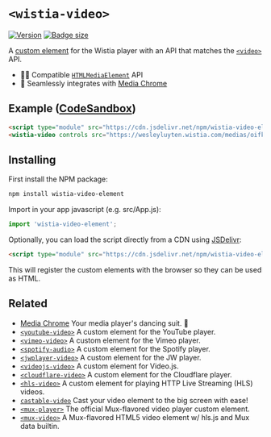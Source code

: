 # `<wistia-video>` 

[![Version](https://img.shields.io/npm/v/wistia-video-element?style=flat-square)](https://www.npmjs.com/package/wistia-video-element) 
[![Badge size](https://img.badgesize.io/https://cdn.jsdelivr.net/npm/wistia-video-element/+esm?compression=gzip&label=gzip&style=flat-square)](https://cdn.jsdelivr.net/npm/wistia-video-element/+esm)

A [custom element](https://developer.mozilla.org/en-US/docs/Web/Web_Components/Using_custom_elements) 
for the Wistia player with an API that matches the 
[`<video>`](https://developer.mozilla.org/en-US/docs/Web/HTML/Element/video) API.

- 🏄‍♂️ Compatible [`HTMLMediaElement`](https://developer.mozilla.org/en-US/docs/Web/API/HTMLMediaElement) API
- 🕺 Seamlessly integrates with [Media Chrome](https://github.com/muxinc/media-chrome)


## Example ([CodeSandbox](https://codesandbox.io/s/wistia-video-element-ozylhs))

<!-- prettier-ignore -->
```html
<script type="module" src="https://cdn.jsdelivr.net/npm/wistia-video-element@1.0/+esm"></script>
<wistia-video controls src="https://wesleyluyten.wistia.com/medias/oifkgmxnkb"></wistia-video>
```

## Installing

First install the NPM package:

```bash
npm install wistia-video-element
```

Import in your app javascript (e.g. src/App.js):

```js
import 'wistia-video-element';
```

Optionally, you can load the script directly from a CDN using [JSDelivr](https://www.jsdelivr.com/):

<!-- prettier-ignore -->
```html
<script type="module" src="https://cdn.jsdelivr.net/npm/wistia-video-element@1.0/+esm"></script>
```

This will register the custom elements with the browser so they can be used as HTML.

## Related

- [Media Chrome](https://github.com/muxinc/media-chrome) Your media player's dancing suit. 🕺
- [`<youtube-video>`](https://github.com/muxinc/youtube-video-element) A custom element for the YouTube player.
- [`<vimeo-video>`](https://github.com/luwes/vimeo-video-element) A custom element for the Vimeo player.
- [`<spotify-audio>`](https://github.com/luwes/spotify-audio-element) A custom element for the Spotify player.
- [`<jwplayer-video>`](https://github.com/luwes/jwplayer-video-element) A custom element for the JW player.
- [`<videojs-video>`](https://github.com/luwes/videojs-video-element) A custom element for Video.js.
- [`<cloudflare-video>`](https://github.com/luwes/cloudflare-video-element) A custom element for the Cloudflare player.
- [`<hls-video>`](https://github.com/muxinc/hls-video-element) A custom element for playing HTTP Live Streaming (HLS) videos.
- [`castable-video`](https://github.com/muxinc/castable-video) Cast your video element to the big screen with ease!
- [`<mux-player>`](https://github.com/muxinc/elements/tree/main/packages/mux-player) The official Mux-flavored video player custom element.
- [`<mux-video>`](https://github.com/muxinc/elements/tree/main/packages/mux-video) A Mux-flavored HTML5 video element w/ hls.js and Mux data builtin.
